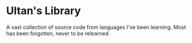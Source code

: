 # Ultan's Library

A vast collection of source code from languages I've been learning. Most has been forgotten, never to be relearned.
